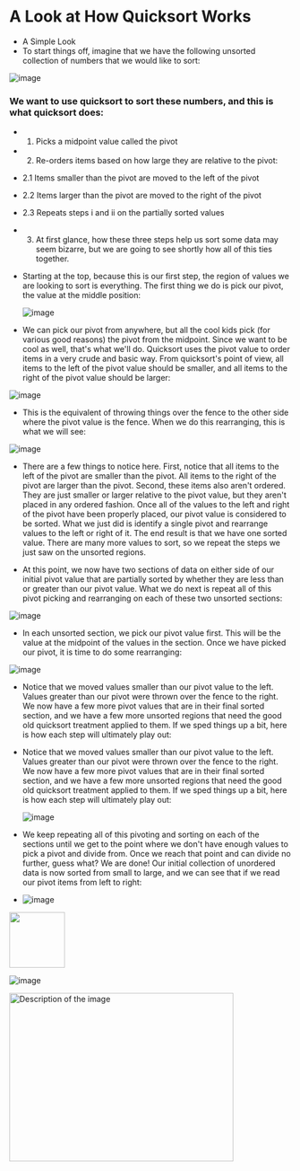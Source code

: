 # A Look at How Quicksort Works

- A Simple Look
- To start things off, imagine that we have the following unsorted collection of numbers that we would like to sort:

![image](https://github.com/user-attachments/assets/6bbddd0c-858b-4de3-9345-356e824d4a71)


### We want to use quicksort to sort these numbers, and this is what quicksort does:

- 1.  Picks a midpoint value called the pivot
- 2.  Re-orders items based on how large they are relative to the pivot:
- 2.1 Items smaller than the pivot are moved to the left of the pivot
- 2.2 Items larger than the pivot are moved to the right of the pivot
- 2.3 Repeats steps i and ii on the partially sorted values
- 3.  At first glance, how these three steps help us sort some data may seem bizarre, but we are going to see shortly how all of this ties together.

- Starting at the top, because this is our first step, the region of values we are looking to sort is everything. The first thing we do is pick our pivot, the value at the middle position:

  ![image](https://github.com/user-attachments/assets/54b6c63e-217a-4430-8bda-730fd4e726c8)

- We can pick our pivot from anywhere, but all the cool kids pick (for various good reasons) the pivot from the midpoint. Since we want to be cool as well, that's what we'll do. Quicksort uses the pivot value to order items in a very crude and basic way. From quicksort's point of view, all items to the left of the pivot value should be smaller, and all items to the right of the pivot value should be larger:

![image](https://github.com/user-attachments/assets/bd777414-00a5-4dfa-b942-e23ecfef798b)

- This is the equivalent of throwing things over the fence to the other side where the pivot value is the fence. When we do this rearranging, this is what we will see:

![image](https://github.com/user-attachments/assets/4565c22f-c442-42e1-bbfa-7752ffbcbab1)


- There are a few things to notice here. First, notice that all items to the left of the pivot are smaller than the pivot. All items to the right of the pivot are larger than the pivot. Second, these items also aren't ordered. They are just smaller or larger relative to the pivot value, but they aren't placed in any ordered fashion. Once all of the values to the left and right of the pivot have been properly placed, our pivot value is considered to be sorted. What we just did is identify a single pivot and rearrange values to the left or right of it. The end result is that we have one sorted value. There are many more values to sort, so we repeat the steps we just saw on the unsorted regions.

- At this point, we now have two sections of data on either side of our initial pivot value that are partially sorted by whether they are less than or greater than our pivot value. What we do next is repeat all of this pivot picking and rearranging on each of these two unsorted sections:

![image](https://github.com/user-attachments/assets/45e246bc-db4f-47b9-821d-ab4f996e635c)

- In each unsorted section, we pick our pivot value first. This will be the value at the midpoint of the values in the section. Once we have picked our pivot, it is time to do some rearranging:

![image](https://github.com/user-attachments/assets/bf4b4a0a-48b5-4d3b-91ed-a9e470503cde)


- Notice that we moved values smaller than our pivot value to the left. Values greater than our pivot were thrown over the fence to the right. We now have a few more pivot values that are in their final sorted section, and we have a few more unsorted regions that need the good old quicksort treatment applied to them. If we sped things up a bit, here is how each step will ultimately play out:

- Notice that we moved values smaller than our pivot value to the left. Values greater than our pivot were thrown over the fence to the right. We now have a few more pivot values that are in their final sorted section, and we have a few more unsorted regions that need the good old quicksort treatment applied to them. If we sped things up a bit, here is how each step will ultimately play out:

  ![image](https://github.com/user-attachments/assets/9eae6a88-a5ec-4f00-a2e8-aaff86d557cd)

- We keep repeating all of this pivoting and sorting on each of the sections until we get to the point where we don't have enough values to pick a pivot and divide from. Once we reach that point and can divide no further, guess what? We are done! Our initial collection of unordered data is now sorted from small to large, and we can see that if we read our pivot items from left to right:

- ![image](https://github.com/user-attachments/assets/9676c79d-12fd-437b-a66b-3b480933d8cd)

<img src="![image](https://github.com/user-attachments/assets/cb9d7598-ba75-4c12-a74e-7ec64f1c7c1c)
" width="99"/>

![image](https://github.com/user-attachments/assets/cb9d7598-ba75-4c12-a74e-7ec64f1c7c1c)


<img src="https://github.com/user-attachments/assets/cb9d7598-ba75-4c12-a74e-7ec64f1c7c1c" alt="Description of the image" width="400" height="300">
